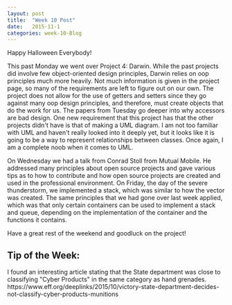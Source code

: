 ```yaml
---
layout: post
title:  "Week 10 Post"
date:   2015-11-1
categories: week-10-Blog
---
```

Happy Halloween Everybody!

This past Monday we went over Project 4: Darwin. While the past projects did involve few object-oriented design principles, Darwin relies on oop principles much more heavily. Not much information is given in the project page, so many of the requirements are left to figure out on our own. The project does not allow for the use of getters and setters since they go against many oop design principles, and therefore, must create objects that
do the work for us. The papers from Tuesday go deeper into why accessors are bad design. One new requirement that this project has that the other projects didn't have is that of making a UML diagram. I am not too familiar with UML and haven't really looked into it deeply yet, but it looks like
it is going to be a way to represent relationships between classes. Once again, I am a complete noob when it comes to UML.

On Wednesday we had a talk from Conrad Stoll from Mutual Mobile. He addressed many principles about open source projects and gave various tips as to how to contribute and how open source projects are created and used in the professional environment. On Friday, the day of the severe thunderstorm, we implemented a stack, which was similar to how the vector was created. The same principles that we had gone over last week applied, which was that only certain containers can be used to implement a stack and queue, depending on the implementation of the container and the functions it contains.

Have a great rest of the weekend and goodluck on the project!



<h2>Tip of the Week: </h2>
I found an interesting article stating that the State department was close to classifying "Cyber Products" in the same category as hand grenades.
https://www.eff.org/deeplinks/2015/10/victory-state-department-decides-not-classify-cyber-products-munitions 
